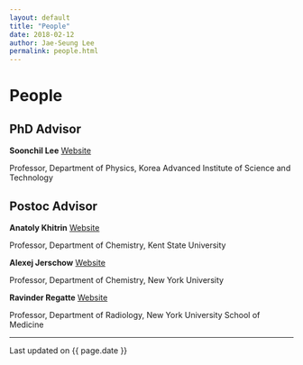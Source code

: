 ```yaml
---
layout: default
title: "People"
date: 2018-02-12
author: Jae-Seung Lee
permalink: people.html
---
```

# People

## PhD Advisor

**Soonchil Lee** [Website](http://mrm.kaist.ac.kr)

Professor, Department of Physics, Korea Advanced Institute of Science and Technology



## Postoc Advisor

**Anatoly Khitrin** [Website](https://wp.nyu.edu/anatoly_khitrin)

Professor, Department of Chemistry, Kent State University



**Alexej Jerschow** [Website](https://www.nyu.edu/projects/jerschow/)

Professor, Department of Chemistry, New York University



**Ravinder Regatte** [Website](https://www.med.nyu.edu/biosketch/regatr01)

Professor, Department of Radiology, New York University School of Medicine


---
Last updated on {{ page.date }}
